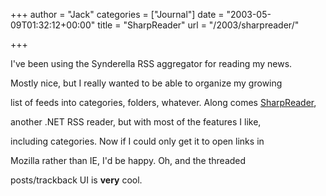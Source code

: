 +++
author = "Jack"
categories = ["Journal"]
date = "2003-05-09T01:32:12+00:00"
title = "SharpReader"
url = "/2003/sharpreader/"

+++

I've been using the Synderella RSS aggregator for reading my news.
  

  
Mostly nice, but I really wanted to be able to organize my growing
  

  
list of feeds into categories, folders, whatever. Along comes [SharpReader][1],
  

  
another .NET RSS reader, but with most of the features I like,
  

  
including categories. Now if I could only get it to open links in
  

  
Mozilla rather than IE, I'd be happy. Oh, and the threaded
  

  
posts/trackback UI is **very** cool.

 [1]: //www.hutteman.com/weblog/2003/04/06.html#000056"